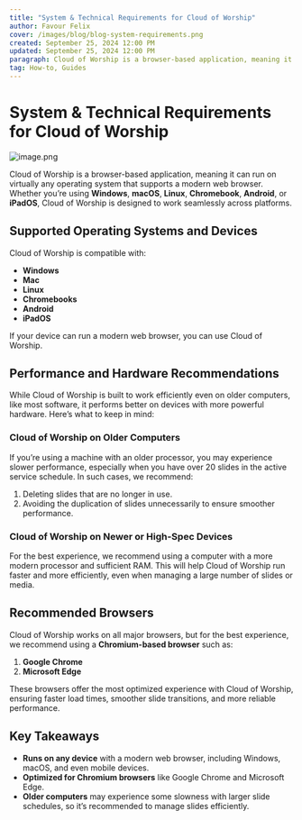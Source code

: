 ```yaml
---
title: "System & Technical Requirements for Cloud of Worship"
author: Favour Felix
cover: /images/blog/blog-system-requirements.png
created: September 25, 2024 12:00 PM
updated: September 25, 2024 12:00 PM
paragraph: Cloud of Worship is a browser-based application, meaning it can run on virtually any operating system that supports a modern web browser.
tag: How-to, Guides
---
```


# System & Technical Requirements for Cloud of Worship

![image.png](System%20&%20Technical%20Requirements%20for%20Cloud%20of%20Worsh%2086c84c954f824747a4528bd6f57445b8/image.png)

Cloud of Worship is a browser-based application, meaning it can run on virtually any operating system that supports a modern web browser. Whether you’re using **Windows**, **macOS**, **Linux**, **Chromebook**, **Android**, or **iPadOS**, Cloud of Worship is designed to work seamlessly across platforms.

## Supported Operating Systems and Devices

Cloud of Worship is compatible with:

- **Windows**
- **Mac**
- **Linux**
- **Chromebooks**
- **Android**
- **iPadOS**

If your device can run a modern web browser, you can use Cloud of Worship.

## Performance and Hardware Recommendations

While Cloud of Worship is built to work efficiently even on older computers, like most software, it performs better on devices with more powerful hardware. Here’s what to keep in mind:

### **Cloud of Worship on Older Computers**

If you’re using a machine with an older processor, you may experience slower performance, especially when you have over 20 slides in the active service schedule. In such cases, we recommend:

1. Deleting slides that are no longer in use.
2. Avoiding the duplication of slides unnecessarily to ensure smoother performance.

### **Cloud of Worship on Newer or High-Spec Devices**

For the best experience, we recommend using a computer with a more modern processor and sufficient RAM. This will help Cloud of Worship run faster and more efficiently, even when managing a large number of slides or media.

## Recommended Browsers

Cloud of Worship works on all major browsers, but for the best experience, we recommend using a **Chromium-based browser** such as:

1. **Google Chrome**
2. **Microsoft Edge**

These browsers offer the most optimized experience with Cloud of Worship, ensuring faster load times, smoother slide transitions, and more reliable performance.

## Key Takeaways

- **Runs on any device** with a modern web browser, including Windows, macOS, and even mobile devices.
- **Optimized for Chromium browsers** like Google Chrome and Microsoft Edge.
- **Older computers** may experience some slowness with larger slide schedules, so it’s recommended to manage slides efficiently.